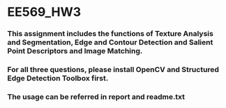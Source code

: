 # EE569_HW3
### This assignment includes the functions of Texture Analysis and Segmentation, Edge and Contour Detection and Salient Point Descriptors and Image Matching.
### For all three questions, please install OpenCV and Structured Edge Detection Toolbox first.
### The usage can be referred in report and readme.txt
